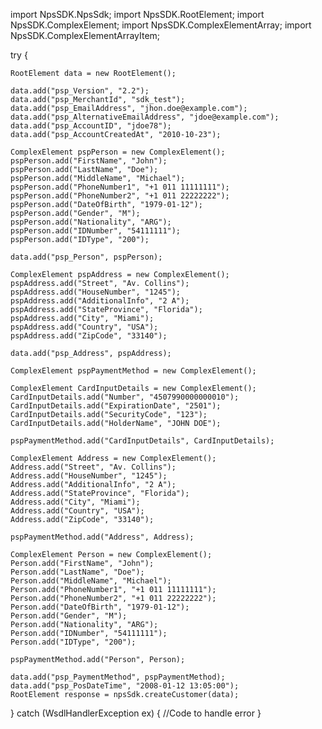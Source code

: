 import NpsSDK.NpsSdk;
import NpsSDK.RootElement;
import NpsSDK.ComplexElement;
import NpsSDK.ComplexElementArray;
import NpsSDK.ComplexElementArrayItem;

try {

    RootElement data = new RootElement();

    data.add("psp_Version", "2.2");
    data.add("psp_MerchantId", "sdk_test");
    data.add("psp_EmailAddress", "jhon.doe@example.com");
    data.add("psp_AlternativeEmailAddress", "jdoe@example.com");
    data.add("psp_AccountID", "jdoe78");
    data.add("psp_AccountCreatedAt", "2010-10-23");

    ComplexElement pspPerson = new ComplexElement();
    pspPerson.add("FirstName", "John");
    pspPerson.add("LastName", "Doe");
    pspPerson.add("MiddleName", "Michael");
    pspPerson.add("PhoneNumber1", "+1 011 11111111");
    pspPerson.add("PhoneNumber2", "+1 011 22222222");
    pspPerson.add("DateOfBirth", "1979-01-12");
    pspPerson.add("Gender", "M");
    pspPerson.add("Nationality", "ARG");
    pspPerson.add("IDNumber", "54111111");
    pspPerson.add("IDType", "200");

    data.add("psp_Person", pspPerson);

    ComplexElement pspAddress = new ComplexElement();
    pspAddress.add("Street", "Av. Collins");
    pspAddress.add("HouseNumber", "1245");
    pspAddress.add("AdditionalInfo", "2 A");
    pspAddress.add("StateProvince", "Florida");
    pspAddress.add("City", "Miami");
    pspAddress.add("Country", "USA");
    pspAddress.add("ZipCode", "33140");

    data.add("psp_Address", pspAddress);

    ComplexElement pspPaymentMethod = new ComplexElement();

    ComplexElement CardInputDetails = new ComplexElement();
    CardInputDetails.add("Number", "4507990000000010");
    CardInputDetails.add("ExpirationDate", "2501");
    CardInputDetails.add("SecurityCode", "123");
    CardInputDetails.add("HolderName", "JOHN DOE");

    pspPaymentMethod.add("CardInputDetails", CardInputDetails);

    ComplexElement Address = new ComplexElement();
    Address.add("Street", "Av. Collins");
    Address.add("HouseNumber", "1245");
    Address.add("AdditionalInfo", "2 A");
    Address.add("StateProvince", "Florida");
    Address.add("City", "Miami");
    Address.add("Country", "USA");
    Address.add("ZipCode", "33140");

    pspPaymentMethod.add("Address", Address);

    ComplexElement Person = new ComplexElement();
    Person.add("FirstName", "John");
    Person.add("LastName", "Doe");
    Person.add("MiddleName", "Michael");
    Person.add("PhoneNumber1", "+1 011 11111111");
    Person.add("PhoneNumber2", "+1 011 22222222");
    Person.add("DateOfBirth", "1979-01-12");
    Person.add("Gender", "M");
    Person.add("Nationality", "ARG");
    Person.add("IDNumber", "54111111");
    Person.add("IDType", "200");

    pspPaymentMethod.add("Person", Person);

    data.add("psp_PaymentMethod", pspPaymentMethod);
    data.add("psp_PosDateTime", "2008-01-12 13:05:00");
    RootElement response = npsSdk.createCustomer(data);

} catch (WsdlHandlerException ex) {
    //Code to handle error
}
